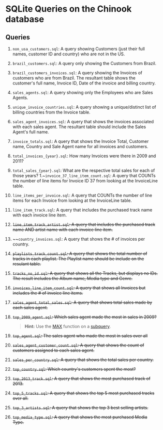 # SQLite Queries on the Chinook database

## Queries
1. `non_usa_customers.sql`: A query showing Customers (just their full names, customer ID and country) who are not in the US.
1. `brazil_customers.sql`: A query only showing the Customers from Brazil.
1. `brazil_customers_invoices.sql`: A query showing the Invoices of customers who are from Brazil. The resultant table shows the customer's full name, Invoice ID, Date of the invoice and billing country.
1. `sales_agents.sql`: A query showing only the Employees who are Sales Agents.
1. `unique_invoice_countries.sql`: A query showing a unique/distinct list of billing countries from the Invoice table.
1. `sales_agent_invoices.sql`: A query that shows the invoices associated with each sales agent. The resultant table should include the Sales Agent's full name.
1. `invoice_totals.sql`: A query that shows the Invoice Total, Customer name, Country and Sale Agent name for all invoices and customers.
1. `total_invoices_{year}.sql`: How many Invoices were there in 2009 and 2011?
1. `total_sales_{year}.sql`: What are the respective total sales for each of those years?
1.~`invoice_37_line_item_count.sql`: A query that COUNTs the number of line items for Invoice ID 37 from looking at the InvoiceLine table.
1. `line_items_per_invoice.sql`: A query that COUNTs the number of line items for each Invoice from looking at the InvoiceLine table.
1. `line_item_track.sql`: A query that includes the purchased track name with each invoice line item.
1. ~~`line_item_track_artist.sql`: A query that includes the purchased track name AND artist name with each invoice line item.~~
1. ~~`country_invoices.sql`: A query that shows the # of invoices per country.
1. ~~`playlists_track_count.sql`: A query that shows the total number of tracks in each playlist. The Playlist name should be include on the resulant table.~~
1. ~~`tracks_no_id.sql`: A query that shows all the Tracks, but displays no IDs. The result includes the Album name, Media type and Genre.~~
1. ~~`invoices_line_item_count.sql`: A query that shows all Invoices but includes the # of invoice line items.~~
1. ~~`sales_agent_total_sales.sql`: A query that shows total sales made by each sales agent.~~
1. ~~`top_2009_agent.sql`: Which sales agent made the most in sales in 2009?~~

    > **Hint:** Use the [MAX](https://www.sqlite.org/lang_aggfunc.html#maxggunc) function on a [subquery](http://beginner-sql-tutorial.com/sql-subquery.htm).

1. ~~`top_agent.sql`: The sales agent who made the most in sales over all~~
1. ~~`sales_agent_customer_count.sql`: A query that shows the count of customers assigned to each sales agent.~~
1. ~~`sales_per_country.sql`: A query that shows the total sales per country.~~
1. ~~`top_country.sql`: Which country's customers spent the most?~~
1. ~~`top_2013_track.sql`: A query that shows the most purchased track of 2013.~~
1. ~~`top_5_tracks.sql`: A query that shows the top 5 most purchased tracks over all.~~
1. ~~`top_3_artists.sql`: A query that shows the top 3 best selling artists.~~
1. ~~`top_media_type.sql`: A query that shows the most purchased Media Type.~~
